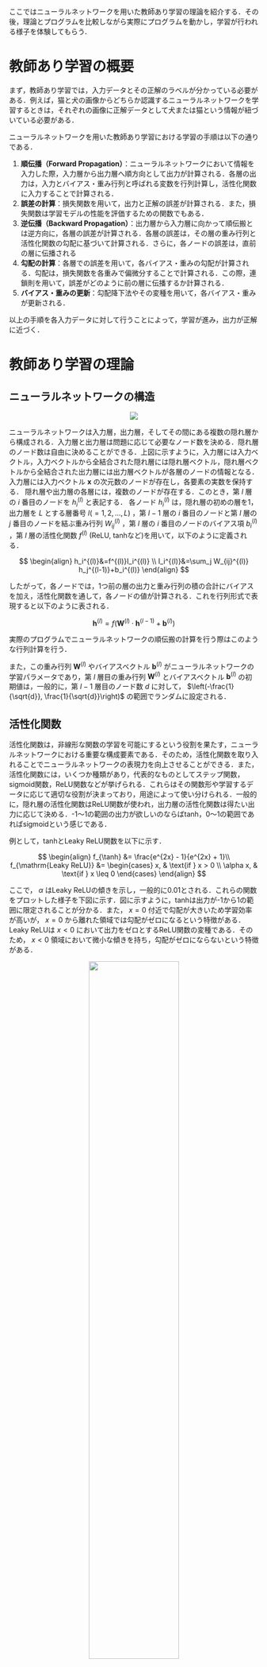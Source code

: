 ここではニューラルネットワークを用いた教師あり学習の理論を紹介する．その後，理論とプログラムを比較しながら実際にプログラムを動かし，学習が行われる様子を体験してもらう．
# 教師あり学習の概要
まず，教師あり学習では，入力データとその正解のラベルが分かっている必要がある．例えば，猫と犬の画像からどちらか認識するニューラルネットワークを学習するときは，それぞれの画像に正解データとして犬または猫という情報が紐づいている必要がある．

ニューラルネットワークを用いた教師あり学習における学習の手順は以下の通りである．
1. __順伝播（Forward Propagation）__：ニューラルネットワークにおいて情報を入力した際，入力層から出力層へ順方向として出力が計算される．各層の出力は，入力とバイアス・重み行列と呼ばれる変数を行列計算し，活性化関数に入力することで計算される．
2. __誤差の計算__：損失関数を用いて，出力と正解の誤差が計算される．また，損失関数は学習モデルの性能を評価するための関数でもある．
3. __逆伝播（Backward Propagation）__：出力層から入力層に向かって順伝搬とは逆方向に，各層の誤差が計算される．各層の誤差は，その層の重み行列と活性化関数の勾配に基づいて計算される．さらに，各ノードの誤差は，直前の層に伝播される
4.  __勾配の計算__：各層での誤差を用いて，各バイアス・重みの勾配が計算される．勾配は，損失関数を各重みで偏微分することで計算される．この際，連鎖則を用いて，誤差がどのように前の層に伝播するか計算される．
5.  __バイアス・重みの更新__：勾配降下法やその変種を用いて，各バイアス・重みが更新される．

以上の手順を各入力データに対して行うことによって，学習が進み，出力が正解に近づく．
# 教師あり学習の理論
## ニューラルネットワークの構造
<p align="center">
  <img src="https://github.com/SolidMechanicsGroup/ML_Tutorial_2024/assets/130419605/34174a6b-9629-46f9-874c-8fd25867b128">
</p>

ニューラルネットワークは入力層，出力層，そしてその間にある複数の隠れ層から構成される．入力層と出力層は問題に応じて必要なノード数を決める．隠れ層のノード数は自由に決めることができる．上図に示すように，入力層には入力ベクトル，入力ベクトルから全結合された隠れ層には隠れ層ベクトル，隠れ層ベクトルから全結合された出力層には出力層ベクトルが各層のノードの情報となる．
入力層には入力ベクトル  $\boldsymbol x$  の次元数のノードが存在し，各要素の実数を保持する．
隠れ層や出力層の各層には，複数のノードが存在する．このとき，第 $l$ 層の $i$ 番目のノードを $h_i^{(l)}$ と表記する．
各ノード $h_i^{(l)}$ は，隠れ層の初めの層を1，出力層を $L$ とする層番号 $l(=1,2,...,L)$ ，第 $l-1$ 層の $i$ 番目のノードと第 $l$ 層の $j$ 番目のノードを結ぶ重み行列 $W_{ij}^{(l)}$ ，第 $l$ 層の $i$ 番目のノードのバイアス項 $b_i^{(l)}$ ，第 $l$ 層の活性化関数 $f^{(l)}$ (ReLU, tanhなど)を用いて，以下のように定義される．

$$
\begin{align}
    h_i^{(l)}&=f^{(l)}I_i^{(l)} \\
    I_i^{(l)}&=\sum_j W_{ij}^{(l)} h_j^{(l-1)}+b_i^{(l)}
\end{align}
$$

したがって，各ノードでは，1つ前の層の出力と重み行列の積の合計にバイアスを加え，活性化関数を通して，各ノードの値が計算される．これを行列形式で表現すると以下のように表される．

$$
\begin{equation}
  \boldsymbol h^{(l)} =
  f\left(
  \boldsymbol {W}^{(l)} \cdot \boldsymbol {h}^{(l-1)} + \boldsymbol {b}^{(l)}
  \right)
\end{equation}
$$

実際のプログラムでニューラルネットワークの順伝搬の計算を行う際はこのような行列計算を行う．

また，この重み行列 $\boldsymbol W^{(l)}$ やバイアスベクトル $\boldsymbol b^{(l)}$ がニューラルネットワークの学習パラメータであり，第 $l$ 層目の重み行列 $\boldsymbol W^{(l)}$ とバイアスベクトル $\boldsymbol b^{(l)}$ の初期値は，一般的に，第 $l-1$ 層目のノード数 $d$ に対して， $\left(-\frac{1}{\sqrt{d}}, \frac{1}{\sqrt{d}}\right)$ の範囲でランダムに設定される．

## 活性化関数
活性化関数は，非線形な関数の学習を可能にするという役割を果たす，ニューラルネットワークにおける重要な構成要素である．そのため，活性化関数を取り入れることでニューラルネットワークの表現力を向上させることができる．また，活性化関数には，いくつか種類があり，代表的なものとしてステップ関数，sigmoid関数，ReLU関数などが挙げられる．これらはその関数形や学習するデータに応じて適切な役割が決まっており，用途によって使い分けられる．一般的に，隠れ層の活性化関数はReLU関数が使われ，出力層の活性化関数は得たい出力に応じて決める．-1～1の範囲の出力が欲しいのならばtanh，0～1の範囲であればsigmoidという感じである．

例として，tanhとLeaky ReLU関数を以下に示す．

$$
\begin{align}
    f_{\tanh} &=  \frac{e^{2x} - 1}{e^{2x} + 1}\\
    f_{\mathrm{Leaky ReLU}} &= \begin{cases}
    x, & \text{if } x > 0 \\
    \alpha x, & \text{if } x \leq 0
    \end{cases}
\end{align}
$$

ここで， $\alpha$ はLeaky ReLUの傾きを示し，一般的に0.01とされる．これらの関数をプロットした様子を下図に示す．図に示すように，tanhは出力が-1から1の範囲に限定されることが分かる．また， $x=0$ 付近で勾配が大きいため学習効率が高いが， $x=0$ から離れた領域では勾配がゼロになるという特徴がある．Leaky ReLUは $x<0$ において出力をゼロとするReLU関数の変種である．そのため， $x<0$ 領域において微小な傾きを持ち，勾配がゼロにならないという特徴がある．
<p align="center">
  <img src="https://github.com/SolidMechanicsGroup/ML_Tutorial_2024/assets/130419605/652cbb6d-ad5b-41b2-ba7e-4edffd02d8db" width="60%">
</p>

その他の活性化関数は参考資料のサイトまたは各自で調べてみてください．活性化関数は出力の範囲を定めるだけでなく，活性化関数の勾配が学習を行う際にとても重要な要素となっているのでいろいろ試してみてください．

## 誤差関数
損失関数（loss function）は，機械学習モデルがどれくらい正しく予測できているか評価する指標です．また，ニューラルネットワークの学習において損失関数を最小化するようにパラメータを更新します．損失関数は任意の関数を用いることができますが，クラス分類や値の予想などの問題によってそれぞれ一般的に使われる関数があります．最もよく使われる関数が2乗和誤差と呼ばれ，以下のように定義される．

$$
E =  \sum_i \frac{1}{2}({y}_i - {t}_i)^2
$$

ここで， $y_i$ は $i$ 番目の出力， $t_i$ が正解データである．これは値の予測や線形回帰問題に使われる関数で，各出力が正解データに近いほど誤差は小さくなる．

## 誤差逆伝搬法
誤差逆伝播法は，ニューラルネットワークの学習パラメータを最適化するために誤差を出力層から入力層に向けて逆方向に伝播させながら各層の重みとバイアスを更新するアルゴリズムである．

第$l$層のバイアスと重みの偏微分は一般的に以下の式で定義できる．

$$
\begin{align}
\require{physics} \pdv{E}{\boldsymbol h^{(l)}} 
    &=  
    \begin{cases}
equire{physics} \pdv{E}{\boldsymbol h^{(L)}} & ({\rm{if}} \quad l = L)\\
        \left(\boldsymbol W ^{(l+1)}\right)^T \cdot 
equire{physics} \pdv{E}{\boldsymbol b^{(l+1)}} &(\rm otherwise)
    \end{cases}\tag{1} \\
equire{physics} \pdv{E}{\boldsymbol b^{(l)}} 
    &= 
equire{physics} \pdv{E}{\boldsymbol h^{(l)}} \circ 
equire{physics} \pdv{\boldsymbol h^{(l)}}{\boldsymbol I^{(l)}}\tag{2}\\
equire{physics} \pdv{E}{\boldsymbol W^{(l)}}
    &=  \boldsymbol h ^{(l-1)} \cdot \left(
equire{physics} \pdv{E}{\boldsymbol b^{(l)}} \right)^T\tag{3}    
\end{align}
$$

## 補足資料
[英の卒論](https://github.com/SolidMechanicsGroup/ML_Tutorial_2024/blob/33ce72255cbbb695ec96588a9e1aa9ab11727390/%E5%8D%92%E6%A5%AD%E8%AB%96%E6%96%87_%E8%8B%B1%E9%9F%B3.pdf)

[ニューラルネットワークとは](https://udemy.benesse.co.jp/data-science/ai/neural-network.html)

[活性化関数](https://nisshingeppo.com/ai/activation-functions-list/)

[誤差逆伝搬法](https://qiita.com/43x2/items/50b55623c890564f1893#%E4%B8%80%E8%88%AC%E5%8C%96)

[Cross entropy loss](https://qiita.com/kenta1984/items/59a9ef1788e6934fd962)
